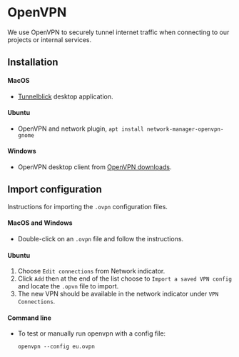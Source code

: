 # OpenVPN

We use OpenVPN to securely tunnel internet traffic when connecting to
our projects or internal services.

## Installation

#### MacOS
  * [Tunnelblick] desktop application.

#### Ubuntu
  * OpenVPN and network plugin, `apt install network-manager-openvpn-gnome`

#### Windows
  * OpenVPN desktop client from [OpenVPN downloads].

## Import configuration

Instructions for importing the `.ovpn` configuration files.

#### MacOS and Windows
  * Double-click on an `.ovpn` file and follow the instructions.

#### Ubuntu
  1. Choose `Edit connections` from Network indicator.
  1. Click `Add` then at the end of the list choose to `Import a saved VPN config` and locate the `.opvn` file to import.
  1. The new VPN should be available in the network indicator under `VPN Connections`.

#### Command line
  * To test or manually run openvpn with a config file:

    `openvpn --config eu.ovpn`


[OpenVPN downloads]: https://openvpn.net/index.php/open-source/downloads.html
[Tunnelblick]: https://tunnelblick.net/
